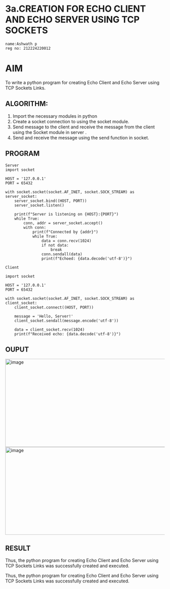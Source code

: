 # 3a.CREATION FOR ECHO CLIENT AND ECHO SERVER USING TCP SOCKETS
```
name:Ashwath p 
reg no: 212224220012
```
# AIM
To write a python program for creating Echo Client and Echo Server using TCP
Sockets Links.
## ALGORITHM:
1. Import the necessary modules in python
2. Create a socket connection to using the socket module.
3. Send message to the client and receive the message from the client using the Socket module in
 server .
4. Send and receive the message using the send function in socket.
## PROGRAM
```
Server
import socket

HOST = '127.0.0.1'  
PORT = 65432        

with socket.socket(socket.AF_INET, socket.SOCK_STREAM) as server_socket:
    server_socket.bind((HOST, PORT))
    server_socket.listen()

    print(f"Server is listening on {HOST}:{PORT}")
    while True:
        conn, addr = server_socket.accept()
        with conn:
            print(f"Connected by {addr}")
            while True:
                data = conn.recv(1024)
                if not data:
                    break
                conn.sendall(data)
                print(f"Echoed: {data.decode('utf-8')}")

Client

import socket

HOST = '127.0.0.1'  
PORT = 65432  

with socket.socket(socket.AF_INET, socket.SOCK_STREAM) as client_socket:
    client_socket.connect((HOST, PORT))

    message = 'Hello, Server!'
    client_socket.sendall(message.encode('utf-8'))

    data = client_socket.recv(1024)
    print(f"Received echo: {data.decode('utf-8')}")
```

## OUPUT
<img width="788" height="278" alt="image" src="https://github.com/user-attachments/assets/7655ffdf-c62d-44cc-843e-f3c6ac4e5423" />
<img width="748" height="277" alt="image" src="https://github.com/user-attachments/assets/fde6103d-3a4b-4472-a5fa-27079af7b76a" />

## RESULT
Thus, the python program for creating Echo Client and Echo Server using TCP Sockets Links was successfully created and executed.

Thus, the python program for creating Echo Client and Echo Server using TCP Sockets Links 
was successfully created and executed.
